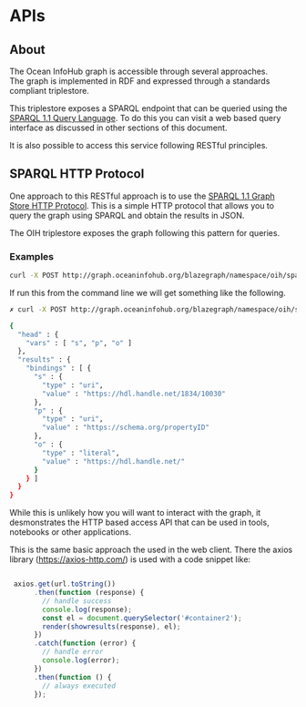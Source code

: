 # APIs

## About

The Ocean InfoHub graph is accessible through several approaches.  
The graph is implemented in RDF and expressed through a standards compliant triplestore.

This triplestore exposes a SPARQL endpoint that can be queried using the [SPARQL 1.1 Query Language](http://www.w3.org/TR/rdf-sparql-query/).
To do this you can visit a web based query interface as discussed in other sections of this document.

It is also possible to access this service following RESTful principles.  

## SPARQL HTTP Protocol

One approach to this RESTful approach is to use the
[SPARQL 1.1 Graph Store HTTP Protocol](https://www.w3.org/TR/2013/REC-sparql11-http-rdf-update-20130321/).
This is a simple HTTP protocol that allows you to query the graph using SPARQL and obtain the results in JSON.

The OIH triplestore exposes the graph following this pattern for queries.

### Examples

```bash
curl -X POST http://graph.oceaninfohub.org/blazegraph/namespace/oih/sparql --data-urlencode 'query=SELECT * { ?s ?p ?o } LIMIT 1' -H 'Accept:application/sparql-results+json'
```

If run this from the command line we will get something like the following.  

```bash
✗ curl -X POST http://graph.oceaninfohub.org/blazegraph/namespace/oih/sparql --data-urlencode 'query=SELECT * { ?s ?p ?o } LIMIT 1' -H 'Accept:application/sparql-results+json'

{
  "head" : {
    "vars" : [ "s", "p", "o" ]
  },
  "results" : {
    "bindings" : [ {
      "s" : {
        "type" : "uri",
        "value" : "https://hdl.handle.net/1834/10030"
      },
      "p" : {
        "type" : "uri",
        "value" : "https://schema.org/propertyID"
      },
      "o" : {
        "type" : "literal",
        "value" : "https://hdl.handle.net/"
      }
    } ]
  }
}                                   
```

While this is unlikely how you will want to interact with the graph, 
it desmonstrates the HTTP based access API that can be used in tools, notebooks
or other applications.

This is the same basic approach the used in the web client.  There the 
axios library (https://axios-http.com/) is used with a code snippet like:

```javascript

 axios.get(url.toString())
      .then(function (response) {
        // handle success
        console.log(response);
        const el = document.querySelector('#container2');
        render(showresults(response), el);
      })
      .catch(function (error) {
        // handle error
        console.log(error);
      })
      .then(function () {
        // always executed
      });

```

